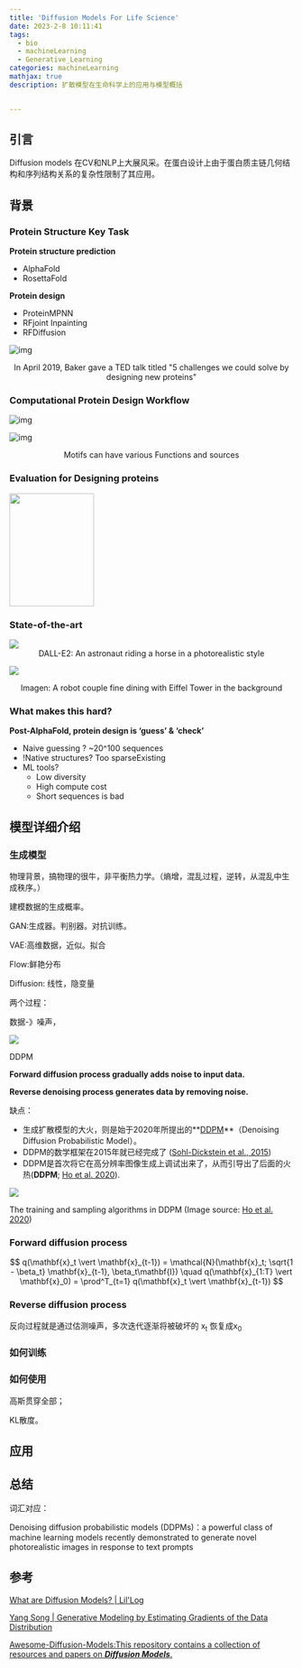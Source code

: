 ```yaml
---
title: 'Diffusion Models For Life Science'
date: 2023-2-8 10:11:41
tags:
  - bio
  - machineLearning
  - Generative_Learning
categories: machineLearning
mathjax: true
description: 扩散模型在生命科学上的应用与模型概括


---
```


## 引言

Diffusion models 在CV和NLP上大展风采。在蛋白设计上由于蛋白质主链几何结构和序列结构关系的复杂性限制了其应用。

## 背景

### **Protein Structure Key Task**

**Protein structure prediction**

- AlphaFold
- RosettaFold

**Protein design**

- ProteinMPNN
- RFjoint Inpainting
- RFDiffusion

![img](https://lh4.googleusercontent.com/v1Kch3n_sT-uC7_KbdbnIR87e4vnAb3nlJw1IPkm9QpRoerfu-LpPXeKj6ysfBW9cE10H-hdNjhVd9vQsjR6USTdN8HR6cULAhgnp3NMBHw2M_0OWydWYHHZ0OcJJUreXHL4HcBSXqgP_1A5IzK9YSq8SQ=s2048)

<center>In April 2019, Baker gave a TED talk titled "5 challenges we could solve by designing new proteins"</center>

### **Computational Protein Design Workflow**

![img](https://lh6.googleusercontent.com/nvabB164XGsMkiRp93XnDvaU8oHu7kQ3uYFV1zbFYbGI_U9549ZmVV0g9cMeCzfmUCAaeqPRXePdo7r0LDp8bHl8lOw4QLVGnthqaoSMtj6wDQeQBY4oAE4g2ph2aADjSXnUi-mA4nSMxmRuMKqLuRQEXw=s2048)



![img](https://lh3.googleusercontent.com/IM0S-rw3Mvefwyahtx6oJ8B-HfTUXUXmu-A-TVBY9LIXkK_L15YFDqvnSDbkwMT7WzP_uLoSDwZyT0U4hientvxPlAXqU7UlDGwa1zYyDjmB6SOSBXK0ou4dhCi9XI3HifbUFvTrT0JG3m3GrJmvz0rqpQ=s2048)

<center>Motifs can have various Functions and sources</center>



### **Evaluation for Designing proteins**

<img src="https://lh6.googleusercontent.com/FKpajpuYp7fHU1TJ_wkwMeoDSuYvyaoTamd7yexEOKCFgsNyh_SVtGdnnFuMMxCzBknlMBzddSwUV48UPSKTMZ6fPLMloV8flLMAGOTJ-hFiaPk-C7pkhASOidbZma1uaj-BFSrCVq0KOwc4Srvy3oyEwg=s2048" width = "150" height = "200" align=center/>



### **State-of-the-art**

<img src="https://web.wvdon.com/20230227223847.png"/>

<center>DALL-E2: An astronaut riding a horse in a photorealistic style</center>

![](https://web.wvdon.com/20230227224037.png)

<center>Imagen: A robot couple fine dining with Eiffel Tower in the background</center>



### **What makes this hard?**

**Post-AlphaFold, protein design is ‘guess’ & ‘check’**

- Naive guessing ? ~20^100 sequences
- !Native structures? Too sparseExisting 
- ML tools?
  - Low diversity
  - High compute cost
  - Short sequences is bad





## 模型详细介绍

### 生成模型

物理背景，搞物理的很牛，非平衡热力学。（熵增，混乱过程，逆转，从混乱中生成秩序。）

建模数据的生成概率。

GAN:生成器。判别器。对抗训练。

VAE:高维数据，近似。拟合

Flow:鲜艳分布  

Diffusion: 线性，隐变量

两个过程：

数据-》噪声，



![](https://lilianweng.github.io/posts/2021-07-11-diffusion-models/generative-overview.png)

DDPM

**Forward diffusion process gradually adds noise to input data.**

**Reverse denoising process generates data by removing noise.**

缺点：



- 生成扩散模型的大火，则是始于2020年所提出的**[DDPM](https://link.zhihu.com/?target=https%3A//arxiv.org/abs/2006.11239)**（Denoising Diffusion Probabilistic Model）。
- DDPM的数学框架在2015年就已经完成了 ([Sohl-Dickstein et al., 2015](https://arxiv.org/abs/1503.03585))
- DDPM是首次将它在高分辨率图像生成上调试出来了，从而引导出了后面的火热(**DDPM**; [Ho et al. 2020](https://arxiv.org/abs/2006.11239)).

![](https://lilianweng.github.io/posts/2021-07-11-diffusion-models/DDPM-algo.png)

The training and sampling algorithms in DDPM (Image source: [Ho et al. 2020](https://arxiv.org/abs/2006.11239))

### Forward diffusion process


$$
q(\mathbf{x}_t \vert \mathbf{x}_{t-1}) = \mathcal{N}(\mathbf{x}_t; \sqrt{1 - \beta_t} \mathbf{x}_{t-1}, \beta_t\mathbf{I}) \quad
q(\mathbf{x}_{1:T} \vert \mathbf{x}_0) = \prod^T_{t=1} q(\mathbf{x}_t \vert \mathbf{x}_{t-1})
$$


### Reverse diffusion process

反向过程就是通过估测噪声，多次迭代逐渐将被破坏的 x<sub>t</sub> 恢复成x<sub>0</sub>

### **如何训练**

### 如何使用

高斯贯穿全部；



KL散度。

## 应用

## 总结



词汇对应：

Denoising diffusion probabilistic models (DDPMs)：a powerful class of machine learning models recently demonstrated to generate novel photorealistic images in response to text prompts

## 参考

[What are Diffusion Models? | Lil'Log](https://lilianweng.github.io/posts/2021-07-11-diffusion-models/) 

[Yang Song | Generative Modeling by Estimating Gradients of the Data Distribution](https://yang-song.github.io/blog/2021/score/) 

[Awesome-Diffusion-Models:This repository contains a collection of resources and papers on ***Diffusion Models***.](https://github.com/heejkoo/Awesome-Diffusion-Models#molecular-and-material-generation)